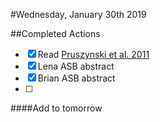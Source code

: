 #Wednesday, January 30th 2019

##Completed Actions
- [X] Read [Pruszynski et al. 2011](file:/Users/kylepblum/Library.papers3/Articles/2011/Pruszynski/Nature_2011_Pruszynski.pdf)
- [X] Lena ASB abstract
- [X] Brian ASB abstract
- [ ] 


####Add to tomorrow

